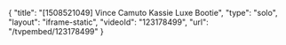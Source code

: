 {
    "title": "[1508521049] Vince Camuto Kassie Luxe Bootie",
    "type": "solo",
    "layout": "iframe-static",
    "videoId": "123178499",
    "url": "\/tvpembed\/123178499"
}